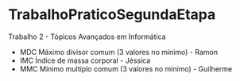 # TrabalhoPraticoSegundaEtapa
Trabalho 2 - Tópicos Avançados em Informática

- MDC Máximo divisor comum (3 valores no minimo) - Ramon
- IMC Índice de massa corporal - Jéssica
- MMC  Mínimo multiplo comum (3 valores no minimo) -  Guilherme
